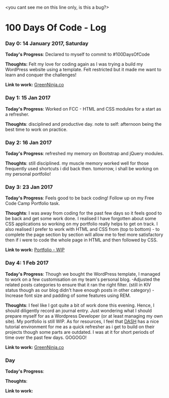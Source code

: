 <you cant see me on this line only, is this  a bug?>

# 100 Days Of Code - Log

### Day 0: 14 January 2017, Saturday

**Today's Progress**: Declared to myself to commit to #100DaysOfCode

**Thoughts:** Felt my love for coding again as I was trying a build my WordPress website using a template. Felt restricted but it made me want to learn and conquer the challenges!

**Link to work:** [GreenNinja.co](http://www.greenninja.co)


### Day 1: 15 Jan 2017

**Today's Progress**: Worked on FCC - HTML and CSS modules for a start as a refresher. 

**Thoughts**: disciplined and productive day. note to self: afternoon being the best time to work on practice. 


### Day 2: 16 Jan 2017

**Today's Progress**: refreshed my memory on Bootstrap and jQuery modules.

**Thoughts**: still disciplined. my muscle memory worked well for those frequently used shortcuts i did back then. tomorrow, i shall be working on my personal portfolio!

### Day 3: 23 Jan 2017

**Today's Progress**: Feels good to be back coding! Follow up on my Free Code Camp Portfolio task. 

**Thoughts**: I was away from coding for the past few days so it feels good to be back and get some work done. I realised I have forgotten about some CSS applications so working on my portfolio really helps to get on track. I also realised I prefer to work with HTML and CSS from (top to bottom) - to complete the page section by section will allow me to feel more satisfactory then if i were to code the whole page in HTML and then followed by CSS.

**Link to work:** [Portfolio - WIP](https://codepen.io/auntyginger/pen/KaNazO/)

### Day 4: 1 Feb 2017

**Today's Progress**: Though we bought the WordPress template, I managed to work on a few customisation on my team's personal blog. 
-Adjusted the related posts categories to ensure that it ran the right filter. (still in KIV status though as our blog didn't have enough posts in other category)
-Increase font size and padding of some features using REM.

**Thoughts**: I feel like I got quite a bit of work done this evening. Hence, I should diligently record an journal entry. Just wondering what I should prepare myself for as a Wordpress Developer (or at least managing my own site). My portfolio is still WIP. As for resources, I feel that [DASH](https://dash.generalassemb.ly/projects) has a nice tutorial environment for me as a quick refresher as i get to build on their projects though some parts are outdated. I was at it for short periods of time over the past few days. GOGOGO!

**Link to work:** [GreenNinja.co](http://www.greenninja.co)





### Day 

**Today's Progress**:

**Thoughts**:

**Link to work:** []()

